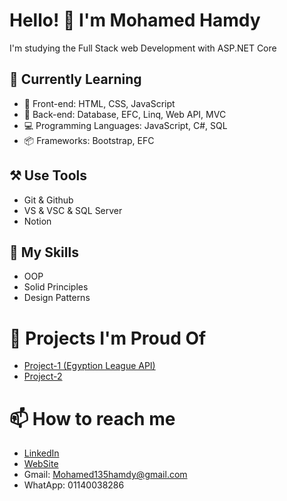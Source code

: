 # Hello! 👋 I'm Mohamed Hamdy
I'm studying the Full Stack web Development with ASP.NET Core

## 🌱 Currently Learning
 - 🎨 Front-end: HTML, CSS, JavaScript
 - 🧠 Back-end: Database, EFC, Linq, Web API, MVC
 - 💻 Programming Languages: JavaScript, C#, SQL
 - 📦 Frameworks: Bootstrap, EFC
## ⚒️ Use Tools
 - Git & Github
 - VS & VSC & SQL Server
 - Notion
## 🚀 My Skills
 - OOP
 - Solid Principles
 - Design Patterns
# 💼 Projects I'm Proud Of
 - [Project-1 (Egyption League API)](https://github.com/MohamedHamada13/Egyption-League-Web-API) 
 - [Project-2]([URL])
# 📫 How to reach me
 - [LinkedIn](https://www.linkedin.com/in/mohamed-hamdy-5ab364227/)
 - [WebSite](myWebsite.com)
 - Gmail: Mohamed135hamdy@gmail.com
 - WhatApp: 01140038286

